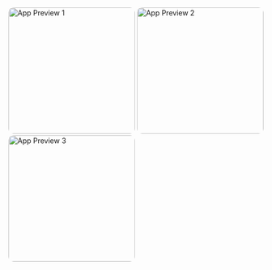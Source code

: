 
<img src="[https://via.placeholder.com](https://64.media.tumblr.com/f3dc00f24386eda90aed1ac275fcf961/6384da457b80bc61-f8/s250x400/23a601d38abcfdd250a1e4d4cd190e85cabd71cd.gif)" alt="App Preview 1" width="250" style="border-radius: 10px;">  
<img src="https://via.placeholder.com/300x600" alt="App Preview 2" width="250" style="border-radius: 10px;">  
<img src="https://via.placeholder.com/300x600" alt="App Preview 3" width="250" style="border-radius: 10px;">  
